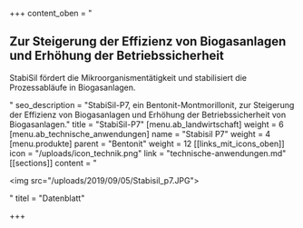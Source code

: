 +++
content_oben = "<h2><strong>Zur Steigerung der Effizienz von Biogasanlagen und Erhöhung der Betriebssicherheit</strong></h2><p>StabiSil fördert die Mikroorganismentätigkeit und stabilisiert die Prozessabläufe in Biogasanlagen.</p>"
seo_description = "StabiSil-P7, ein Bentonit-Montmorillonit, zur Steigerung der Effizienz von Biogasanlagen und Erhöhung der Betriebssicherheit von Biogasanlagen."
title = "StabiSil-P7"
[menu.ab_landwirtschaft]
weight = 6
[menu.ab_technische_anwendungen]
name = "Stabisil P7"
weight = 4
[menu.produkte]
parent = "Bentonit"
weight = 12
[[links_mit_icons_oben]]
icon = "/uploads/icon_technik.png"
link = "technische-anwendungen.md"
[[sections]]
content = "<p><img src=\"/uploads/2019/09/05/Stabisil_p7.JPG\"></p>"
titel = "Datenblatt"

+++
